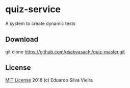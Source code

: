 # quiz-service
A system to create dynamic tests

## Download
git clone https://github.com/qsabyasachi/quiz-master.git
 
## License
[MIT License](https://github.com/qsabyasachi/quiz/license/LICENSE) 2018 (c) Eduardo Silva Vieira


